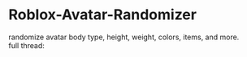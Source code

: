 # Roblox-Avatar-Randomizer

randomize avatar body type, height, weight, colors, items, and more.\
full thread: 
